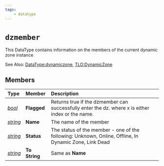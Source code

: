 ```yaml
---
tags:
    - datatype
---
```

# `dzmember`

This DataType contains information on the members of the current dynamic zone instance

See Also: [DataType:dynamiczone](./datatype-dynamiczone.md), [TLO:DynamicZone](../top-level-objects/tlo-dynamiczone.md)

## Members

| **Type** | **Member** | **Description** |
| :--- | :--- | :--- |
| [_bool_](datatype-bool.md) | **Flagged** | Returns true if the dzmember can successfully enter the dz. where x is either index or the name. |
| [_string_](datatype-string.md) | **Name** | The name of the member |
| [_string_](datatype-string.md) | **Status** | The status of the member - one of the following: Unknown, Online, Offline, In Dynamic Zone, Link Dead |
| [_string_](datatype-string.md) | **To String** | Same as **Name** |
